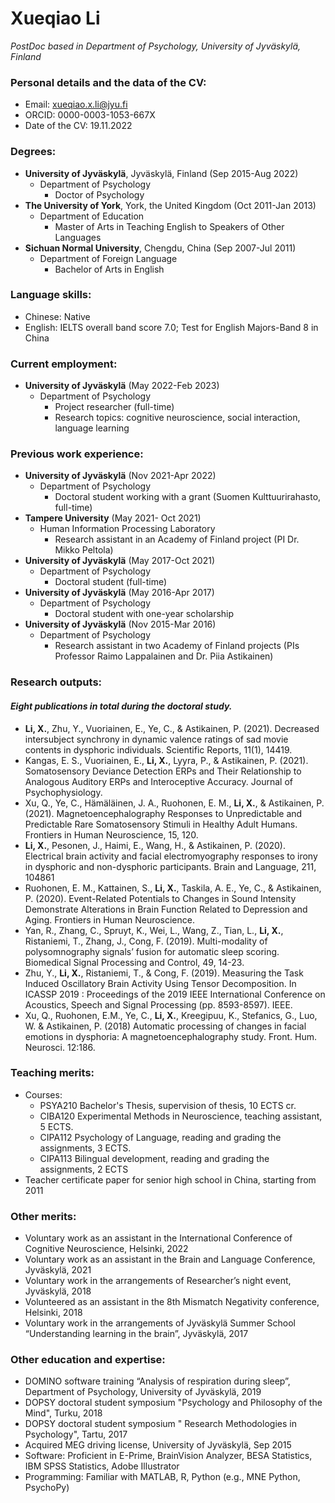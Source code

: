# **Xueqiao Li**
_PostDoc based in Department of Psychology, University of Jyväskylä, Finland_


### **Personal details and the data of the CV:**
- Email: xueqiao.x.li@jyu.fi
- ORCID: 0000-0003-1053-667X
- Date of the CV: 19.11.2022

### **Degrees:**
- **University of Jyväskylä**, Jyväskylä, Finland (Sep 2015-Aug 2022)
  - Department of Psychology  
    - Doctor of Psychology
- **The University of York**, York, the United Kingdom (Oct 2011-Jan 2013)
  - Department of Education  
    - Master of Arts in Teaching English to Speakers of Other Languages
- **Sichuan Normal University**, Chengdu, China (Sep 2007-Jul 2011)
  - Department of Foreign Language
    - Bachelor of Arts in English

### **Language skills:**
- Chinese: Native
- English: IELTS overall band score 7.0; Test for English Majors-Band 8 in China

### **Current employment:**
- **University of Jyväskylä**                                                                      (May 2022-Feb 2023) 
  - Department of Psychology   
    - Project researcher (full-time)
    - Research topics: cognitive neuroscience, social interaction, language learning 

### **Previous work experience:**
- **University of Jyväskylä**                                                                (Nov 2021-Apr 2022) 
  - Department of Psychology 
    - Doctoral student working with a grant (Suomen Kulttuurirahasto, full-time)
- **Tampere University**                                                                     (May 2021- Oct 2021) 
  - Human Information Processing Laboratory
    - Research assistant in an Academy of Finland project (PI Dr. Mikko Peltola)
- **University of Jyväskylä**                                                                (May 2017-Oct 2021) 
  - Department of Psychology   
    - Doctoral student (full-time)
- **University of Jyväskylä**                                                                (May 2016-Apr 2017) 
  - Department of Psychology   
    - Doctoral student with one-year scholarship
- **University of Jyväskylä**                                                                (Nov 2015-Mar 2016) 
  - Department of Psychology   
    - Research assistant in two Academy of Finland projects (PIs Professor Raimo Lappalainen and Dr. Piia Astikainen)

### **Research outputs:**
#### _Eight publications in total during the doctoral study._
- **Li, X.**, Zhu, Y., Vuoriainen, E., Ye, C., & Astikainen, P. (2021). Decreased intersubject synchrony in dynamic valence ratings of sad movie contents in dysphoric individuals. Scientific Reports, 11(1), 14419. 
- Kangas, E. S., Vuoriainen, E., **Li, X.**, Lyyra, P., & Astikainen, P. (2021). Somatosensory Deviance Detection ERPs and Their Relationship to Analogous Auditory ERPs and Interoceptive Accuracy. Journal of Psychophysiology.
- Xu, Q., Ye, C., Hämäläinen, J. A., Ruohonen, E. M., **Li, X.**, & Astikainen, P. (2021). Magnetoencephalography Responses to Unpredictable and Predictable Rare Somatosensory Stimuli in Healthy Adult Humans. Frontiers in Human Neuroscience, 15, 120.
- **Li, X.**, Pesonen, J., Haimi, E., Wang, H., & Astikainen, P. (2020). Electrical brain activity and facial electromyography responses to irony in dysphoric and non-dysphoric participants. Brain and Language, 211, 104861
- Ruohonen, E. M., Kattainen, S., **Li, X.**, Taskila, A. E., Ye, C., & Astikainen, P. (2020). Event-Related Potentials to Changes in Sound Intensity Demonstrate Alterations in Brain Function Related to Depression and Aging. Frontiers in Human Neuroscience. 
- Yan, R., Zhang, C., Spruyt, K., Wei, L., Wang, Z., Tian, L., **Li, X.**, Ristaniemi, T., Zhang, J., Cong, F. (2019). Multi-modality of polysomnography signals’ fusion for automatic sleep scoring. Biomedical Signal Processing and Control, 49, 14-23. 
- Zhu, Y., **Li, X.**, Ristaniemi, T., & Cong, F. (2019). Measuring the Task Induced Oscillatory Brain Activity Using Tensor Decomposition. In ICASSP 2019 : Proceedings of the 2019 IEEE International Conference on Acoustics, Speech and Signal Processing (pp. 8593-8597). IEEE.
- Xu, Q., Ruohonen, E.M., Ye, C., **Li, X.**, Kreegipuu, K., Stefanics, G., Luo, W. & Astikainen, P. (2018) Automatic processing of changes in facial emotions in dysphoria: A magnetoencephalography study. Front. Hum. Neurosci. 12:186. 

### **Teaching merits:**
- Courses: 
  - PSYA210 Bachelor's Thesis, supervision of thesis, 10 ECTS cr.
  - CIBA120 Experimental Methods in Neuroscience, teaching assistant, 5 ECTS.
  - CIPA112 Psychology of Language, reading and grading the assignments, 3 ECTS.
  - CIPA113 Bilingual development, reading and grading the assignments, 2 ECTS
- Teacher certificate paper for senior high school in China, starting from 2011

### **Other merits:**
- Voluntary work as an assistant in the International Conference of Cognitive Neuroscience, Helsinki, 2022
- Voluntary work as an assistant in the Brain and Language Conference, Jyväskylä, 2021
- Voluntary work in the arrangements of Researcher’s night event, Jyväskylä, 2018
- Volunteered as an assistant in the 8th Mismatch Negativity conference, Helsinki, 2018
- Voluntary work in the arrangements of Jyväskylä Summer School “Understanding learning in the brain”, Jyväskylä, 2017

### **Other education and expertise:**
- DOMINO software training “Analysis of respiration during sleep”, Department of Psychology, University of Jyväskylä, 2019
- DOPSY doctoral student symposium "Psychology and Philosophy of the Mind", Turku, 2018
- DOPSY doctoral student symposium " Research Methodologies in Psychology", Tartu, 2017
- Acquired MEG driving license, University of Jyväskylä, Sep 2015
- Software: Proficient in E-Prime, BrainVision Analyzer, BESA Statistics, IBM SPSS Statistics, Adobe Illustrator
- Programming: Familiar with MATLAB, R, Python (e.g., MNE Python, PsychoPy) 
